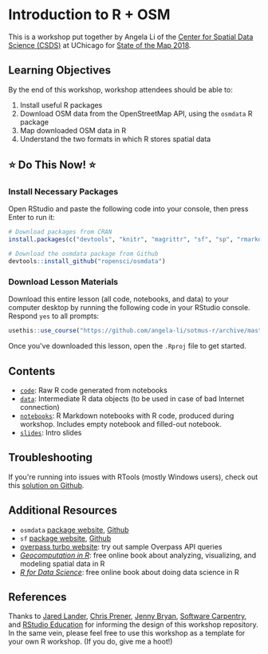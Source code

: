 
Introduction to R + OSM
=======================

This is a workshop put together by Angela Li of the [Center for Spatial Data Science (CSDS)](https://spatial.uchicago.edu) at UChicago for [State of the Map 2018](https://2018.stateofthemap.us).

Learning Objectives
-------------------

By the end of this workshop, workshop attendees should be able to:

1.  Install useful R packages
2.  Download OSM data from the OpenStreetMap API, using the `osmdata` R package
3.  Map downloaded OSM data in R
4.  Understand the two formats in which R stores spatial data

⭐️ Do This Now! ⭐️
------------------

### Install Necessary Packages

Open RStudio and paste the following code into your console, then press Enter to run it:

``` r
# Download packages from CRAN
install.packages(c("devtools", "knitr", "magrittr", "sf", "sp", "rmarkdown", "usethis"))

# Download the osmdata package from Github
devtools::install_github("ropensci/osmdata")
```

### Download Lesson Materials

Download this entire lesson (all code, notebooks, and data) to your computer desktop by running the following code in your RStudio console. Respond `yes` to all prompts:

``` r
usethis::use_course("https://github.com/angela-li/sotmus-r/archive/master.zip")
```

Once you've downloaded this lesson, open the `.Rproj` file to get started.

Contents
--------

-   [`code`](): Raw R code generated from notebooks
-   [`data`](): Intermediate R data objects (to be used in case of bad Internet connection)
-   [`notebooks`](): R Markdown notebooks with R code, produced during workshop. Includes empty notebook and filled-out notebook.
-   [`slides`](): Intro slides

Troubleshooting
---------------

If you're running into issues with RTools (mostly Windows users), check out this [solution on Github](https://github.com/r-lib/devtools/issues/1772#issuecomment-393669488).

Additional Resources
--------------------

-   `osmdata` [package website](https://ropensci.github.io/osmdata/index.html), [Github](https://github.com/ropensci/osmdata)
-   `sf` [package website](https://r-spatial.github.io/sf/), [Github](https://github.com/r-spatial/sf/)
-   [overpass turbo website](http://overpass-turbo.eu): try out sample Overpass API queries
-   [*Geocomputation in R*](https://geocompr.robinlovelace.net): free online book about analyzing, visualizing, and modeling spatial data in R
-   [*R for Data Science*](http://r4ds.had.co.nz): free online book about doing data science in R

References
----------

Thanks to [Jared Lander](https://swcarpentry.github.io/r-novice-gapminder/), [Chris Prener](https://github.com/slu-dss/lesson-template), [Jenny Bryan](https://github.com/jennybc/whattheyforgot), [Software Carpentry](https://swcarpentry.github.io/r-novice-gapminder/), and [RStudio Education](https://github.com/rstudio-education/datascience-box) for informing the design of this workshop repository. In the same vein, please feel free to use this workshop as a template for your own R workshop. (If you do, give me a hoot!)
